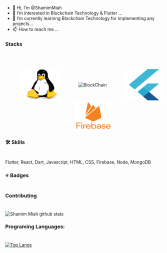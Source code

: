 - 👋 Hi, I’m @ShamimMiah
- 👀 I’m interested in Blockchain Technology & Flutter ...
- 🌱 I’m currently learning  Blockchain Technology for implementing any projects...
- 📫 How to reach me ...
  
### Stacks
#
<div style="display: inline_block"><br>
  <p align = "center">
    &nbsp;&nbsp;&nbsp;&nbsp;&nbsp;&nbsp;&nbsp;&nbsp;&nbsp;&nbsp;&nbsp;&nbsp;&nbsp;
    <img align="center" alt="Kali Linux" height="100" width="120" src="https://github.com/devicons/devicon/blob/v2.15.1/icons/linux/linux-original.svg" />
    &nbsp;&nbsp;&nbsp;&nbsp;&nbsp;&nbsp;&nbsp;&nbsp;&nbsp;&nbsp;&nbsp;&nbsp;&nbsp;
    <img align="center" alt="BlockChain" height="100" width="120" src="https://www.123rf.com/clipart-vector/cube_icon.html">
    &nbsp;&nbsp;&nbsp;&nbsp;&nbsp;&nbsp;&nbsp;&nbsp;&nbsp;&nbsp;&nbsp;&nbsp;&nbsp;
    <img align="center" alt="Flutter" height="100" width="120" src="https://github.com/devicons/devicon/blob/v2.15.1/icons/flutter/flutter-original.svg" />
    &nbsp;&nbsp;&nbsp;&nbsp;&nbsp;&nbsp;&nbsp;&nbsp;&nbsp;&nbsp;&nbsp;&nbsp;&nbsp;
    <img align="center" alt="Firebase" height="100" width="120" src="https://github.com/devicons/devicon/blob/v2.15.1/icons/firebase/firebase-plain-wordmark.svg"/>
  </p>
</div> 
  
### 🛠 Skills
#
Flutter, React, Dart, Javascript, HTML, CSS, Firebase, Node, MongoDB

### ⭐ Badges
#
### Contributing
#
![Shamim Miah github stats](https://github-readme-stats.vercel.app/api?username=shamimmiah&theme=nightowl&show_icons=true)

### Programing Languages:
#
[![Top Langs](https://github-readme-stats.vercel.app/api/top-langs/?username=shamimmiah&layout=compact)](https://github.com/anuraghazra/github-readme-stats)
